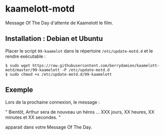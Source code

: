 # kaamelott-motd
Message Of The Day d'attente de Kaamelott le film.

## Installation : Debian et Ubuntu

Placer le script `99-kaamelot` dans le répertoire `/etc/update-motd.d` et le rendre exécutable :

    $ sudo wget https://raw.githubusercontent.com/berrydamien/kaamelott-motd/master/99-kaamelott -P /etc/update-motd.d
    $ sudo chmod +x /etc/update-motd.d/99-kaamelott

## Exemple

Lors de la prochaine connexion, le message : 

" Bientôt, Arthur sera de nouveau un héros ... XXX jours, XX heures, XX minutes et XX secondes. "

apparait dans votre Message Of The Day.

